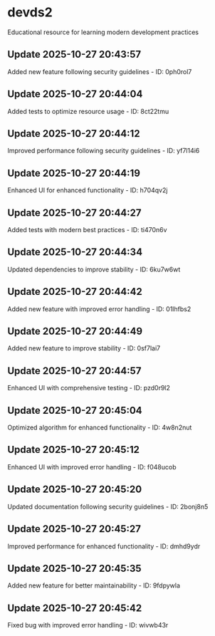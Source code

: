 # devds2
Educational resource for learning modern development practices

## Update 2025-10-27 20:43:57
Added new feature following security guidelines - ID: 0ph0rol7


## Update 2025-10-27 20:44:04
Added tests to optimize resource usage - ID: 8ct22tmu


## Update 2025-10-27 20:44:12
Improved performance following security guidelines - ID: yf7l14i6


## Update 2025-10-27 20:44:19
Enhanced UI for enhanced functionality - ID: h704qv2j


## Update 2025-10-27 20:44:27
Added tests with modern best practices - ID: ti470n6v


## Update 2025-10-27 20:44:34
Updated dependencies to improve stability - ID: 6ku7w6wt


## Update 2025-10-27 20:44:42
Added new feature with improved error handling - ID: 01lhfbs2


## Update 2025-10-27 20:44:49
Added new feature to improve stability - ID: 0sf7lai7


## Update 2025-10-27 20:44:57
Enhanced UI with comprehensive testing - ID: pzd0r9l2


## Update 2025-10-27 20:45:04
Optimized algorithm for enhanced functionality - ID: 4w8n2nut


## Update 2025-10-27 20:45:12
Enhanced UI with improved error handling - ID: f048ucob


## Update 2025-10-27 20:45:20
Updated documentation following security guidelines - ID: 2bonj8n5


## Update 2025-10-27 20:45:27
Improved performance for enhanced functionality - ID: dmhd9ydr


## Update 2025-10-27 20:45:35
Added new feature for better maintainability - ID: 9fdpywla


## Update 2025-10-27 20:45:42
Fixed bug with improved error handling - ID: wivwb43r


